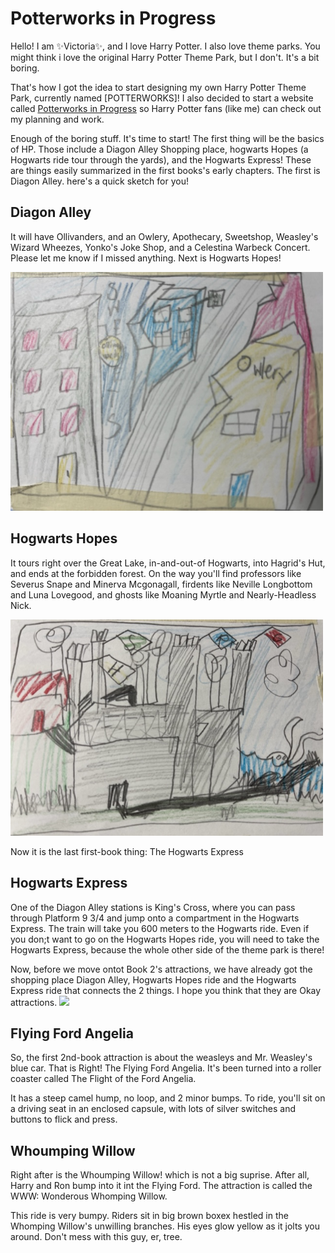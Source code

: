 # Potterworks in Progress
Hello! I am ✨Victoria✨, and I love Harry Potter. I also love theme parks. You might think i love the original Harry Potter Theme Park, but I don't. It's  a bit boring.

That's how I got the idea to start designing my own Harry Potter Theme Park, currently named [POTTERWORKS]! I also decided to start a website called [Potterworks in Progress](https://github.com/YHDING23/ThemePark) so Harry Potter fans (like me) can check out my planning and work. 

Enough of the boring stuff. It's time to start! The first thing will be the basics of HP. Those include a Diagon Alley Shopping place, hogwarts Hopes (a Hogwarts ride tour through the yards), and the Hogwarts Express! These are things easily summarized in the first books's early chapters. The first is Diagon Alley. here's a quick sketch for you!

## Diagon Alley
It will have Ollivanders, and an Owlery, Apothecary, Sweetshop, Weasley's  Wizard Wheezes, Yonko's Joke Shop, and a Celestina Warbeck Concert. Please let me know if I missed anything. Next is Hogwarts Hopes!

<img src="./images/Diagon Alley.jpeg" width="500px"></img>

## Hogwarts Hopes

It tours right over the Great Lake, in-and-out-of Hogwarts, into Hagrid's Hut, and ends at the forbidden forest. On the way you'll find professors like Severus Snape and Minerva Mcgonagall, firdents like Neville Longbottom and Luna Lovegood, and ghosts like Moaning Myrtle and Nearly-Headless Nick. 

<img src="./images/Hogwarts Hopes.jpeg" width="500px"></img>

Now it is the last first-book thing: The Hogwarts Express

## Hogwarts Express

One of the Diagon Alley stations is King's Cross, where you can pass through Platform 9 3/4 and jump onto a compartment in the Hogwarts Express. The train will take you 600 meters to the Hogwarts ride. Even if you don;t want to go on the Hogwarts Hopes ride, you will need to take the Hogwarts Express, because the whole other side of the theme park is there!


Now, before we move ontot Book 2's attractions, we have already got the shopping place Diagon Alley, Hogwarts Hopes ride and the Hogwarts Express ride that connects the 2 things. I hope you think that they are Okay attractions.
<img src="./images/Hogwarts Express.jpeg" width="500px"></img>


## Flying Ford Angelia

So, the first 2nd-book attraction is about the weasleys and Mr. Weasley's blue car. That is Right! The Flying Ford Angelia. It's been turned into a roller coaster called The Flight of the Ford Angelia. 

It has a steep camel hump, no loop, and 2 minor bumps. To ride, you'll sit on a driving seat in an enclosed capsule, with lots of silver switches and buttons to flick and press. 


## Whoumping Willow
Right after is the Whoumping Willow! which is not a big suprise. After all, Harry and Ron bump into it int the Flying Ford. The attraction is called the WWW: Wonderous Whomping Willow.

This ride is very bumpy. Riders sit in big brown boxex hestled in the Whomping Willow's unwilling branches. His eyes glow yellow as it jolts you around. Don't mess with this guy, er, tree. 


